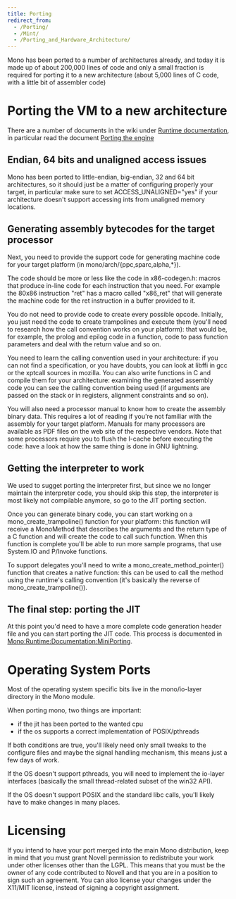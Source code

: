 ```yaml
---
title: Porting
redirect_from:
  - /Porting/
  - /Mint/
  - /Porting_and_Hardware_Architecture/
---
```


Mono has been ported to a number of architectures already, and today it is made up of about 200,000 lines of code and only a small fraction is required for porting it to a new architecture (about 5,000 lines of C code, with a little bit of assembler code)

Porting the VM to a new architecture
====================================

There are a number of documents in the wiki under [Runtime documentation](/docs/advanced/runtime/docs/), in particular read the document [Porting the engine](/docs/advanced/runtime/docs/mini-porting/)

Endian, 64 bits and unaligned access issues
-------------------------------------------

Mono has been ported to little-endian, big-endian, 32 and 64 bit architectures, so it should just be a matter of configuring properly your target, in particular make sure to set ACCESS_UNALIGNED="yes" if your architecture doesn't support accessing ints from unaligned memory locations.

Generating assembly bytecodes for the target processor
------------------------------------------------------

Next, you need to provide the support code for generating machine code for your target platform (in mono/arch/{ppc,sparc,alpha,\*}).

The code should be more or less like the code in x86-codegen.h: macros that produce in-line code for each instruction that you need. For example the 80x86 instruction "ret" has a macro called "x86_ret" that will generate the machine code for the ret instruction in a buffer provided to it.

You do not need to provide code to create every possible opcode. Initially, you just need the code to create trampolines and execute them (you'll need to research how the call convention works on your platform): that would be, for example, the prolog and epilog code in a function, code to pass function parameters and deal with the return value and so on.

You need to learn the calling convention used in your architecture: if you can not find a specification, or you have doubts, you can look at libffi in gcc or the xptcall sources in mozilla. You can also write functions in C and compile them for your architecture: examining the generated assembly code you can see the calling convention being used (if arguments are passed on the stack or in registers, alignment constraints and so on).

You will also need a processor manual to know how to create the assembly binary data. This requires a lot of reading if you're not familiar with the assembly for your target platform. Manuals for many processors are available as PDF files on the web site of the respective vendors. Note that some processors require you to flush the I-cache before executing the code: have a look at how the same thing is done in GNU lightning.

Getting the interpreter to work
-------------------------------

We used to sugget porting the interpreter first, but since we no longer maintain the interpreter code, you should skip this step, the interpreter is most likely not compilable anymore, so go to the JIT porting section.

Once you can generate binary code, you can start working on a mono_create_trampoline() function for your platform: this function will receive a MonoMethod that describes the arguments and the return type of a C function and will create the code to call such function. When this function is complete you'll be able to run more sample programs, that use System.IO and P/Invoke functions.

To support delegates you'll need to write a mono_create_method_pointer() function that creates a native function: this can be used to call the method using the runtime's calling convention (it's basically the reverse of mono_create_trampoline()).

The final step: porting the JIT
-------------------------------

At this point you'd need to have a more complete code generation header file and you can start porting the JIT code. This process is documented in [Mono:Runtime:Documentation:MiniPorting](/docs/advanced/runtime/docs/mini-porting/).

Operating System Ports
======================

Most of the operating system specific bits live in the mono/io-layer directory in the Mono module.

When porting mono, two things are important:

-   if the jit has been ported to the wanted cpu
-   if the os supports a correct implementation of POSIX/pthreads

If both conditions are true, you'll likely need only small tweaks to the configure files and maybe the signal handling mechanism, this means just a few days of work.

If the OS doesn't support pthreads, you will need to implement the io-layer interfaces (basically the small thread-related subset of the win32 API).

If the OS doesn't support POSIX and the standard libc calls, you'll likely have to make changes in many places.

Licensing
=========

If you intend to have your port merged into the main Mono distribution, keep in mind that you must grant Novell permission to redistribute your work under other licenses other than the LGPL. This means that you must be the owner of any code contributed to Novell and that you are in a position to sign such an agreement. You can also license your changes under the X11/MIT license, instead of signing a copyright assignment.
